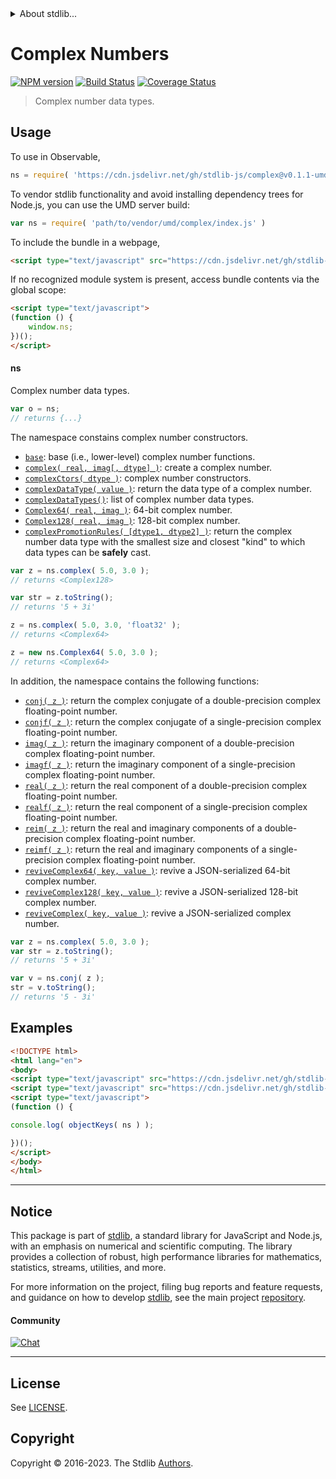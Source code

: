 <!--

@license Apache-2.0

Copyright (c) 2018 The Stdlib Authors.

Licensed under the Apache License, Version 2.0 (the "License");
you may not use this file except in compliance with the License.
You may obtain a copy of the License at

   http://www.apache.org/licenses/LICENSE-2.0

Unless required by applicable law or agreed to in writing, software
distributed under the License is distributed on an "AS IS" BASIS,
WITHOUT WARRANTIES OR CONDITIONS OF ANY KIND, either express or implied.
See the License for the specific language governing permissions and
limitations under the License.

-->


<details>
  <summary>
    About stdlib...
  </summary>
  <p>We believe in a future in which the web is a preferred environment for numerical computation. To help realize this future, we've built stdlib. stdlib is a standard library, with an emphasis on numerical and scientific computation, written in JavaScript (and C) for execution in browsers and in Node.js.</p>
  <p>The library is fully decomposable, being architected in such a way that you can swap out and mix and match APIs and functionality to cater to your exact preferences and use cases.</p>
  <p>When you use stdlib, you can be absolutely certain that you are using the most thorough, rigorous, well-written, studied, documented, tested, measured, and high-quality code out there.</p>
  <p>To join us in bringing numerical computing to the web, get started by checking us out on <a href="https://github.com/stdlib-js/stdlib">GitHub</a>, and please consider <a href="https://opencollective.com/stdlib">financially supporting stdlib</a>. We greatly appreciate your continued support!</p>
</details>

# Complex Numbers

[![NPM version][npm-image]][npm-url] [![Build Status][test-image]][test-url] [![Coverage Status][coverage-image]][coverage-url] <!-- [![dependencies][dependencies-image]][dependencies-url] -->

> Complex number data types.



<section class="usage">

## Usage

To use in Observable,

```javascript
ns = require( 'https://cdn.jsdelivr.net/gh/stdlib-js/complex@v0.1.1-umd/browser.js' )
```

To vendor stdlib functionality and avoid installing dependency trees for Node.js, you can use the UMD server build:

```javascript
var ns = require( 'path/to/vendor/umd/complex/index.js' )
```

To include the bundle in a webpage,

```html
<script type="text/javascript" src="https://cdn.jsdelivr.net/gh/stdlib-js/complex@v0.1.1-umd/browser.js"></script>
```

If no recognized module system is present, access bundle contents via the global scope:

```html
<script type="text/javascript">
(function () {
    window.ns;
})();
</script>
```

#### ns

Complex number data types.

```javascript
var o = ns;
// returns {...}
```

The namespace constains complex number constructors.

<!-- <toc keywords="+data, +structure, +types"> -->

<div class="namespace-toc">

-   <span class="signature">[`base`][@stdlib/complex/base]</span><span class="delimiter">: </span><span class="description">base (i.e., lower-level) complex number functions.</span>
-   <span class="signature">[`complex( real, imag[, dtype] )`][@stdlib/complex/cmplx]</span><span class="delimiter">: </span><span class="description">create a complex number.</span>
-   <span class="signature">[`complexCtors( dtype )`][@stdlib/complex/ctors]</span><span class="delimiter">: </span><span class="description">complex number constructors.</span>
-   <span class="signature">[`complexDataType( value )`][@stdlib/complex/dtype]</span><span class="delimiter">: </span><span class="description">return the data type of a complex number.</span>
-   <span class="signature">[`complexDataTypes()`][@stdlib/complex/dtypes]</span><span class="delimiter">: </span><span class="description">list of complex number data types.</span>
-   <span class="signature">[`Complex64( real, imag )`][@stdlib/complex/float32]</span><span class="delimiter">: </span><span class="description">64-bit complex number.</span>
-   <span class="signature">[`Complex128( real, imag )`][@stdlib/complex/float64]</span><span class="delimiter">: </span><span class="description">128-bit complex number.</span>
-   <span class="signature">[`complexPromotionRules( [dtype1, dtype2] )`][@stdlib/complex/promotion-rules]</span><span class="delimiter">: </span><span class="description">return the complex number data type with the smallest size and closest "kind" to which data types can be **safely** cast.</span>

</div>

<!-- </toc> -->

```javascript
var z = ns.complex( 5.0, 3.0 );
// returns <Complex128>

var str = z.toString();
// returns '5 + 3i'

z = ns.complex( 5.0, 3.0, 'float32' );
// returns <Complex64>

z = new ns.Complex64( 5.0, 3.0 );
// returns <Complex64>
```

In addition, the namespace contains the following functions:

<!-- <toc keywords="-data, -structure, -types"> -->

<div class="namespace-toc">

-   <span class="signature">[`conj( z )`][@stdlib/complex/conj]</span><span class="delimiter">: </span><span class="description">return the complex conjugate of a double-precision complex floating-point number.</span>
-   <span class="signature">[`conjf( z )`][@stdlib/complex/conjf]</span><span class="delimiter">: </span><span class="description">return the complex conjugate of a single-precision complex floating-point number.</span>
-   <span class="signature">[`imag( z )`][@stdlib/complex/imag]</span><span class="delimiter">: </span><span class="description">return the imaginary component of a double-precision complex floating-point number.</span>
-   <span class="signature">[`imagf( z )`][@stdlib/complex/imagf]</span><span class="delimiter">: </span><span class="description">return the imaginary component of a single-precision complex floating-point number.</span>
-   <span class="signature">[`real( z )`][@stdlib/complex/real]</span><span class="delimiter">: </span><span class="description">return the real component of a double-precision complex floating-point number.</span>
-   <span class="signature">[`realf( z )`][@stdlib/complex/realf]</span><span class="delimiter">: </span><span class="description">return the real component of a single-precision complex floating-point number.</span>
-   <span class="signature">[`reim( z )`][@stdlib/complex/reim]</span><span class="delimiter">: </span><span class="description">return the real and imaginary components of a double-precision complex floating-point number.</span>
-   <span class="signature">[`reimf( z )`][@stdlib/complex/reimf]</span><span class="delimiter">: </span><span class="description">return the real and imaginary components of a single-precision complex floating-point number.</span>
-   <span class="signature">[`reviveComplex64( key, value )`][@stdlib/complex/reviver-float32]</span><span class="delimiter">: </span><span class="description">revive a JSON-serialized 64-bit complex number.</span>
-   <span class="signature">[`reviveComplex128( key, value )`][@stdlib/complex/reviver-float64]</span><span class="delimiter">: </span><span class="description">revive a JSON-serialized 128-bit complex number.</span>
-   <span class="signature">[`reviveComplex( key, value )`][@stdlib/complex/reviver]</span><span class="delimiter">: </span><span class="description">revive a JSON-serialized complex number.</span>

</div>

<!-- </toc> -->

```javascript
var z = ns.complex( 5.0, 3.0 );
var str = z.toString();
// returns '5 + 3i'

var v = ns.conj( z );
str = v.toString();
// returns '5 - 3i'
```

</section>

<!-- /.usage -->

<section class="examples">

## Examples

<!-- TODO: better examples -->

<!-- eslint no-undef: "error" -->

```html
<!DOCTYPE html>
<html lang="en">
<body>
<script type="text/javascript" src="https://cdn.jsdelivr.net/gh/stdlib-js/utils/keys@umd/browser.js"></script>
<script type="text/javascript" src="https://cdn.jsdelivr.net/gh/stdlib-js/complex@v0.1.1-umd/browser.js"></script>
<script type="text/javascript">
(function () {

console.log( objectKeys( ns ) );

})();
</script>
</body>
</html>
```

</section>

<!-- /.examples -->

<!-- Section for related `stdlib` packages. Do not manually edit this section, as it is automatically populated. -->

<section class="related">

</section>

<!-- /.related -->

<!-- Section for all links. Make sure to keep an empty line after the `section` element and another before the `/section` close. -->


<section class="main-repo" >

* * *

## Notice

This package is part of [stdlib][stdlib], a standard library for JavaScript and Node.js, with an emphasis on numerical and scientific computing. The library provides a collection of robust, high performance libraries for mathematics, statistics, streams, utilities, and more.

For more information on the project, filing bug reports and feature requests, and guidance on how to develop [stdlib][stdlib], see the main project [repository][stdlib].

#### Community

[![Chat][chat-image]][chat-url]

---

## License

See [LICENSE][stdlib-license].


## Copyright

Copyright &copy; 2016-2023. The Stdlib [Authors][stdlib-authors].

</section>

<!-- /.stdlib -->

<!-- Section for all links. Make sure to keep an empty line after the `section` element and another before the `/section` close. -->

<section class="links">

[npm-image]: http://img.shields.io/npm/v/@stdlib/complex.svg
[npm-url]: https://npmjs.org/package/@stdlib/complex

[test-image]: https://github.com/stdlib-js/complex/actions/workflows/test.yml/badge.svg?branch=v0.1.1
[test-url]: https://github.com/stdlib-js/complex/actions/workflows/test.yml?query=branch:v0.1.1

[coverage-image]: https://img.shields.io/codecov/c/github/stdlib-js/complex/main.svg
[coverage-url]: https://codecov.io/github/stdlib-js/complex?branch=main

<!--

[dependencies-image]: https://img.shields.io/david/stdlib-js/complex.svg
[dependencies-url]: https://david-dm.org/stdlib-js/complex/main

-->

[chat-image]: https://img.shields.io/gitter/room/stdlib-js/stdlib.svg
[chat-url]: https://app.gitter.im/#/room/#stdlib-js_stdlib:gitter.im

[stdlib]: https://github.com/stdlib-js/stdlib

[stdlib-authors]: https://github.com/stdlib-js/stdlib/graphs/contributors

[umd]: https://github.com/umdjs/umd
[es-module]: https://developer.mozilla.org/en-US/docs/Web/JavaScript/Guide/Modules

[deno-url]: https://github.com/stdlib-js/complex/tree/deno
[umd-url]: https://github.com/stdlib-js/complex/tree/umd
[esm-url]: https://github.com/stdlib-js/complex/tree/esm
[branches-url]: https://github.com/stdlib-js/complex/blob/main/branches.md

[stdlib-license]: https://raw.githubusercontent.com/stdlib-js/complex/main/LICENSE

<!-- <toc-links> -->

[@stdlib/complex/conj]: https://github.com/stdlib-js/complex/tree/main/conj

[@stdlib/complex/conjf]: https://github.com/stdlib-js/complex/tree/main/conjf

[@stdlib/complex/imag]: https://github.com/stdlib-js/complex/tree/main/imag

[@stdlib/complex/imagf]: https://github.com/stdlib-js/complex/tree/main/imagf

[@stdlib/complex/real]: https://github.com/stdlib-js/complex/tree/main/real

[@stdlib/complex/realf]: https://github.com/stdlib-js/complex/tree/main/realf

[@stdlib/complex/reim]: https://github.com/stdlib-js/complex/tree/main/reim

[@stdlib/complex/reimf]: https://github.com/stdlib-js/complex/tree/main/reimf

[@stdlib/complex/reviver-float32]: https://github.com/stdlib-js/complex/tree/main/reviver-float32

[@stdlib/complex/reviver-float64]: https://github.com/stdlib-js/complex/tree/main/reviver-float64

[@stdlib/complex/reviver]: https://github.com/stdlib-js/complex/tree/main/reviver

[@stdlib/complex/base]: https://github.com/stdlib-js/complex/tree/main/base

[@stdlib/complex/cmplx]: https://github.com/stdlib-js/complex/tree/main/cmplx

[@stdlib/complex/ctors]: https://github.com/stdlib-js/complex/tree/main/ctors

[@stdlib/complex/dtype]: https://github.com/stdlib-js/complex/tree/main/dtype

[@stdlib/complex/dtypes]: https://github.com/stdlib-js/complex/tree/main/dtypes

[@stdlib/complex/float32]: https://github.com/stdlib-js/complex/tree/main/float32

[@stdlib/complex/float64]: https://github.com/stdlib-js/complex/tree/main/float64

[@stdlib/complex/promotion-rules]: https://github.com/stdlib-js/complex/tree/main/promotion-rules

<!-- </toc-links> -->

</section>

<!-- /.links -->
